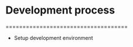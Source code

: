 <h1>Development process</h1>
====================================
<ul>
    <li>Setup development environment</li>
<ul>
